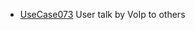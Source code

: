  * [UseCase073](https://github.com/DomainDrivenArchitecture/ddaRequirement/blob/master/en/requirements/UseCase073.md) User talk by VoIp to others